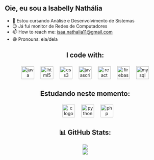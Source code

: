 
## Oie, eu sou a Isabelly Nathália

- 🌱 Estou cursando Análise e Desenvolvimento de Sistemas
- 😉 Já fui monitor de Redes de Computadores
- 📫 How to reach me: isaa.nathalia11@gmail.com
- 😄 Pronouns: ela/dela
<h2 align="center">I code with: </h2>

###

<div align="center">
  <img src="https://cdn.jsdelivr.net/gh/devicons/devicon/icons/java/java-original.svg" height="40" alt="java logo"  />
  <img width="12" />
  <img src="https://cdn.jsdelivr.net/gh/devicons/devicon/icons/html5/html5-original.svg" height="40" alt="html5 logo"  />
  <img width="12" />
  <img src="https://cdn.jsdelivr.net/gh/devicons/devicon/icons/css3/css3-original.svg" height="40" alt="css3 logo"  />
  <img width="12" />
  <img src="https://cdn.jsdelivr.net/gh/devicons/devicon/icons/javascript/javascript-original.svg" height="40" alt="javascript logo"  />
  <img width="12" />
  <img src="https://cdn.jsdelivr.net/gh/devicons/devicon/icons/react/react-original.svg" height="40" alt="react logo"  />
  <img width="12" />
  <img src="https://cdn.jsdelivr.net/gh/devicons/devicon/icons/firebase/firebase-plain.svg" height="40" alt="firebase logo"  />
  <img width="12" />
  <img src="https://cdn.jsdelivr.net/gh/devicons/devicon/icons/mysql/mysql-original.svg" height="40" alt="mysql logo"  />
  </div>
  
###

<h2 align="center">Estudando neste momento: </h2>

###

<div align="center">

  <img width="12" />
  <img src="https://cdn.jsdelivr.net/gh/devicons/devicon/icons/c/c-original.svg" height="40" alt="c logo"  />
  <img width="12" />
  <img src="https://cdn.jsdelivr.net/gh/devicons/devicon/icons/python/python-original.svg" height="40" alt="python logo"  />
  <img width="12" />
  <img src="https://cdn.jsdelivr.net/gh/devicons/devicon/icons/php/php-original.svg" height="40" alt="php logo"  />
</div>


<div align="center">
  <h2>📊 GitHub Stats:</h2>
<!--   <img src="https://github-readme-stats.vercel.app/api?username=Isabelly-Nathalia&theme=nightowl&hide_border=false&include_all_commits=false&count_private=false"/><br/> -->
  <img src="https://github-readme-streak-stats.herokuapp.com/?user=Isabelly-Nathalia&theme=nightowl&hide_border=false"/><br/>
  <img src="https://github-readme-stats.vercel.app/api/top-langs/?username=Isabelly-Nathalia&theme=nightowl&hide_border=false&include_all_commits=false&count_private=false&layout=compact"/>
</div>
